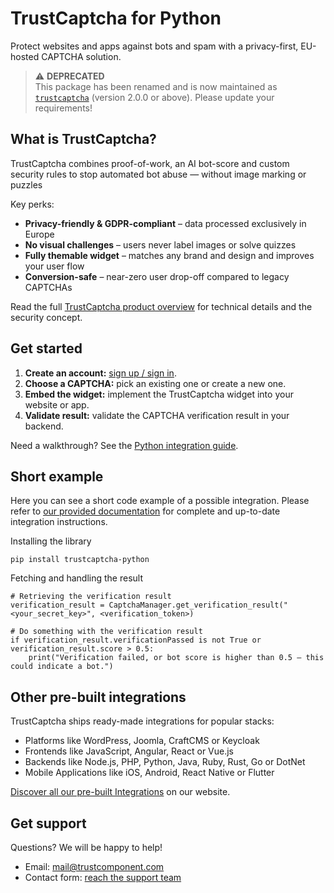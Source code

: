 # TrustCaptcha for Python

Protect websites and apps against bots and spam with a privacy-first, EU-hosted CAPTCHA solution.

> ⚠️ **DEPRECATED**  
> This package has been renamed and is now maintained as  [`trustcaptcha`](https://pypi.org/project/trustcaptcha/) (version 2.0.0 or above). Please update your requirements!


## What is TrustCaptcha?

TrustCaptcha combines proof-of-work, an AI bot-score and custom security rules to stop automated bot abuse — without image marking or puzzles

Key perks:
- **Privacy-friendly & GDPR-compliant** – data processed exclusively in Europe
- **No visual challenges** – users never label images or solve quizzes
- **Fully themable widget** – matches any brand and design and improves your user flow
- **Conversion-safe** – near-zero user drop-off compared to legacy CAPTCHAs

Read the full [TrustCaptcha product overview](https://www.trustcomponent.com/en/products/captcha) for technical details and the security concept.


## Get started

1. **Create an account:** [sign up / sign in](https://id.trustcomponent.com/en/signup).
2. **Choose a CAPTCHA:** pick an existing one or create a new one.
3. **Embed the widget:** implement the TrustCaptcha widget into your website or app.
4. **Validate result:** validate the CAPTCHA verification result in your backend.

Need a walkthrough? See the [Python integration guide](https://www.trustcomponent.com/en/products/captcha/integrations/python-captcha).


## Short example

Here you can see a short code example of a possible integration. Please refer to [our provided documentation](https://docs.trustcomponent.com/en/captcha/backend/integration) for complete and up-to-date integration instructions.

Installing the library

``pip install trustcaptcha-python``

Fetching and handling the result

```
# Retrieving the verification result
verification_result = CaptchaManager.get_verification_result("<your_secret_key>", <verification_token>)

# Do something with the verification result
if verification_result.verificationPassed is not True or verification_result.score > 0.5:
    print("Verification failed, or bot score is higher than 0.5 – this could indicate a bot.")
```


## Other pre-built integrations

TrustCaptcha ships ready-made integrations for popular stacks:
- Platforms like WordPress, Joomla, CraftCMS or Keycloak
- Frontends like JavaScript, Angular, React or Vue.js
- Backends like Node.js, PHP, Python, Java, Ruby, Rust, Go or DotNet
- Mobile Applications like iOS, Android, React Native or Flutter

[Discover all our pre-built Integrations](https://www.trustcomponent.com/en/products/captcha/integrations) on our website.


## Get support

Questions? We will be happy to help!
- Email: [mail@trustcomponent.com](mailto:mail@trustcomponent.com)
- Contact form: [reach the support team](https://www.trustcomponent.com/en/contact-us)
